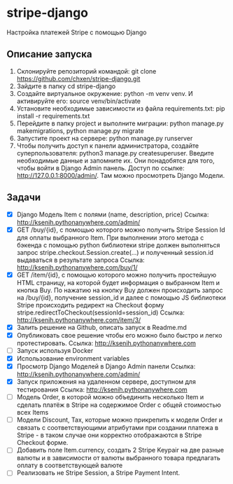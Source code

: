 # stripe-django
Настройка платежей Stripe с помощью Django

## Описание запуска
1) Cклонируйте репозиторий командой: git clone https://github.com/chxen/stripe-django.git
2) Зайдите в папку cd stripe-django
3) Создайте виртуальное окружение: python -m venv venv. И активируйте его: source venv/bin/activate
4) Установите необходимые зависимости из файла requirements.txt: pip install -r requirements.txt
5) Перейдите в папку project и выполните миграции: python manage.py makemigrations, python manage.py migrate
6) Запустите проект на сервере: python manage.py runserver
7) Чтобы получить доступ к панели администратора, создайте суперпользователя: python3 manage.py createsuperuser. Введите необходимые данные и запомните их. Они понадобятся для того, чтобы войти в Django Admin панель. Доступ по ссылке: http://127.0.0.1:8000/admin/. Там можно просмотреть Django Модели.

## Задачи
- [X] Django Модель Item с полями (name, description, price) Ссылка: http://ksenih.pythonanywhere.com/admin/
- [X] GET /buy/{id}, c помощью которого можно получить Stripe Session Id для оплаты выбранного Item. При выполнении этого метода c бэкенда с помощью python библиотеки stripe должен выполняться запрос stripe.checkout.Session.create(...) и полученный session.id выдаваться в результате запроса Ссылка: http://ksenih.pythonanywhere.com/buy/1/
- [X] GET /item/{id}, c помощью которого можно получить простейшую HTML страницу, на которой будет информация о выбранном Item и кнопка Buy. По нажатию на кнопку Buy должен происходить запрос на /buy/{id}, получение session_id и далее  с помощью JS библиотеки Stripe происходить редирект на Checkout форму stripe.redirectToCheckout(sessionId=session_id) Ссылка: http://ksenih.pythonanywhere.com/item/3/
- [X] Залить решение на Github, описать запуск в Readme.md
- [X] Опубликовать свое решение чтобы его можно было быстро и легко протестировать. Ссылка: http://ksenih.pythonanywhere.com
- [ ] Запуск используя Docker
- [X] Использование environment variables
- [X] Просмотр Django Моделей в Django Admin панели Ссылка: http://ksenih.pythonanywhere.com/admin/
- [X] Запуск приложения на удаленном сервере, доступном для тестирования Ссылка: http://ksenih.pythonanywhere.com
- [ ] Модель Order, в которой можно объединить несколько Item и сделать платёж в Stripe на содержимое Order c общей стоимостью всех Items
- [ ] Модели Discount, Tax, которые можно прикрепить к модели Order и связать с соответствующими атрибутами при создании платежа в Stripe - в таком случае они корректно отображаются в Stripe Checkout форме. 
- [ ] Добавить поле Item.currency, создать 2 Stripe Keypair на две разные валюты и в зависимости от валюты выбранного товара предлагать оплату в соответствующей валюте
- [ ] Реализовать не Stripe Session, а Stripe Payment Intent.
